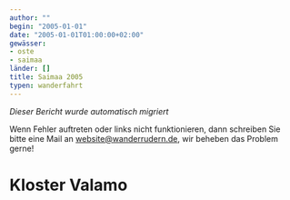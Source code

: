 ```yaml
---
author: ""
begin: "2005-01-01"
date: "2005-01-01T01:00:00+02:00"
gewässer:
- oste
- saimaa
länder: []
title: Saimaa 2005
typen: wanderfahrt
---
```



*Dieser Bericht wurde automatisch migriert*

Wenn Fehler auftreten oder links nicht funktionieren, dann schreiben Sie bitte eine Mail an website@wanderrudern.de, wir beheben das Problem gerne!



# Kloster Valamo


